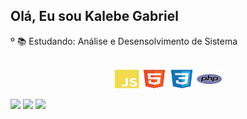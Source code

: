 ## Olá, Eu sou Kalebe Gabriel 

º 📚 Estudando: Análise e Desensolvimento de Sistema

<div align="center"><br>
  <img align="center" alt="Kalebe-Js" height="30" width="40" src="https://raw.githubusercontent.com/devicons/devicon/master/icons/javascript/javascript-plain.svg">
  <img align="center" alt="Kalebe-HTML" height="30" width="40" src="https://raw.githubusercontent.com/devicons/devicon/master/icons/html5/html5-original.svg">
  <img align="center" alt="Kalebe-CSS" height="30" width="40" src="https://raw.githubusercontent.com/devicons/devicon/master/icons/css3/css3-original.svg">
  <img align="center" alt="Kalebe-PHP" height="30" width="40" src="https://raw.githubusercontent.com/devicons/devicon/master/icons/php/php-original.svg">
</div>
<br>
<div> 
  <a href="https://www.instagram.com/kalebe.g/" target="_blank"><img src="[[image](https://github.com/user-attachments/assets/f0e9fa3d-bdd0-42ee-b86d-92da69c67ee6)](https://img.shields.io/badge/-Instagram-%23333?style=for-the-badge&logo=instagram&logoColor=white)" target="_blank"></a>
  <a href = "kalebe1998@gmail.com"><img src="https://img.shields.io/badge/-Gmail-%23333?style=for-the-badge&logo=gmail&logoColor=white" target="_blank"></a>
  <a href="https://www.linkedin.com/in/kalebe-gabriel/" target="_blank"><img src="https://img.shields.io/badge/-LinkedIn-%230077B5?style=for-the-badge&logo=linkedin&logoColor=white" target="_blank"></a>  
</div>
